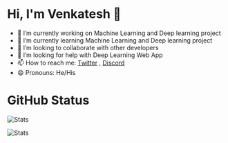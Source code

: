 # Hi, I'm Venkatesh 👋


- 🔭 I’m currently working on Machine Learning and Deep learning project
- 🌱 I’m currently learning Machine Learning and Deep learning project
- 👯 I’m looking to collaborate with other developers
- 🤔 I’m looking for help with Deep Learning Web App
- 📫 How to reach me:  [Twitter](https://twitter.com/Venkate03139145) , [Discord](https://discord.com/invite/HfTZAbNEzR)
- 😄 Pronouns: He/His




# GitHub Status

![Stats](https://github-readme-stats.vercel.app/api?username=venkatesh-pro&&show_icons=true&title_color=ffffff&icon_color=FF0000&text_color=daf7dc&bg_color=151515 "venkatesh stats")

![Stats](https://github-readme-stats.vercel.app/api/top-langs/?username=venkatesh-pro&layout=compact&bg_color=151515&text_color=daf7dc "venkatesh stats")


